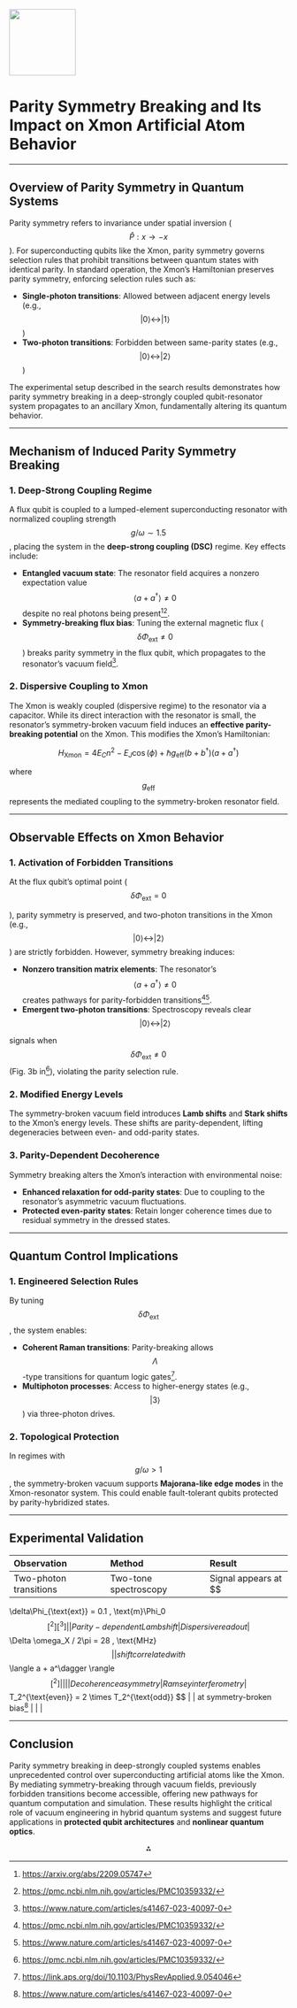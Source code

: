<img src="https://r2cdn.perplexity.ai/pplx-full-logo-primary-dark%402x.png" class="logo" width="120"/>

# Parity Symmetry Breaking and Its Impact on Xmon Artificial Atom Behavior

---

## Overview of Parity Symmetry in Quantum Systems

Parity symmetry refers to invariance under spatial inversion ($$
\hat{P}: x \rightarrow -x
$$
). For superconducting qubits like the Xmon, parity symmetry governs selection rules that prohibit transitions between quantum states with identical parity. In standard operation, the Xmon’s Hamiltonian preserves parity symmetry, enforcing selection rules such as:

- **Single-photon transitions**: Allowed between adjacent energy levels (e.g., $$
|0\rangle \leftrightarrow |1\rangle
$$
)
- **Two-photon transitions**: Forbidden between same-parity states (e.g., $$
|0\rangle \leftrightarrow |2\rangle
$$
)

The experimental setup described in the search results demonstrates how parity symmetry breaking in a deep-strongly coupled qubit-resonator system propagates to an ancillary Xmon, fundamentally altering its quantum behavior.

---

## Mechanism of Induced Parity Symmetry Breaking

### 1. **Deep-Strong Coupling Regime**

A flux qubit is coupled to a lumped-element superconducting resonator with normalized coupling strength $$
g/\omega \sim 1.5
$$
, placing the system in the **deep-strong coupling (DSC)** regime. Key effects include:

- **Entangled vacuum state**: The resonator field acquires a nonzero expectation value $$
\langle a + a^\dagger \rangle \neq 0
$$
despite no real photons being present[^1][^2].
- **Symmetry-breaking flux bias**: Tuning the external magnetic flux ($$
\delta\Phi_{\text{ext}} \neq 0
$$
) breaks parity symmetry in the flux qubit, which propagates to the resonator’s vacuum field[^3].


### 2. **Dispersive Coupling to Xmon**

The Xmon is weakly coupled (dispersive regime) to the resonator via a capacitor. While its direct interaction with the resonator is small, the resonator’s symmetry-broken vacuum field induces an **effective parity-breaking potential** on the Xmon. This modifies the Xmon’s Hamiltonian:

$$
H_{\text{Xmon}} = 4E_C n^2 - E_J \cos(\phi) + \hbar g_{\text{eff}} (b + b^\dagger)(a + a^\dagger)
$$

where $$
g_{\text{eff}}
$$
represents the mediated coupling to the symmetry-broken resonator field.

---

## Observable Effects on Xmon Behavior

### 1. **Activation of Forbidden Transitions**

At the flux qubit’s optimal point ($$
\delta\Phi_{\text{ext}} = 0
$$

), parity symmetry is preserved, and two-photon transitions in the Xmon (e.g., $$
|0\rangle \leftrightarrow |2\rangle
$$
) are strictly forbidden. However, symmetry breaking induces:

- **Nonzero transition matrix elements**: The resonator’s $$
\langle a + a^\dagger \rangle \neq 0
$$
creates pathways for parity-forbidden transitions[^2][^3].
- **Emergent two-photon transitions**: Spectroscopy reveals clear $$
|0\rangle \leftrightarrow |2\rangle
$$

signals when $$
\delta\Phi_{\text{ext}} \neq 0
$$
(Fig. 3b in[^2]), violating the parity selection rule.

### 2. **Modified Energy Levels**

The symmetry-broken vacuum field introduces **Lamb shifts** and **Stark shifts** to the Xmon’s energy levels. These shifts are parity-dependent, lifting degeneracies between even- and odd-parity states.

### 3. **Parity-Dependent Decoherence**

Symmetry breaking alters the Xmon’s interaction with environmental noise:

- **Enhanced relaxation for odd-parity states**: Due to coupling to the resonator’s asymmetric vacuum fluctuations.
- **Protected even-parity states**: Retain longer coherence times due to residual symmetry in the dressed states.

---

## Quantum Control Implications

### 1. **Engineered Selection Rules**

By tuning $$
\delta\Phi_{\text{ext}}
$$
, the system enables:

- **Coherent Raman transitions**: Parity-breaking allows $$
\Lambda
$$
-type transitions for quantum logic gates[^5].
- **Multiphoton processes**: Access to higher-energy states (e.g., $$
|3\rangle
$$
) via three-photon drives.


### 2. **Topological Protection**

In regimes with $$
g/\omega > 1
$$
, the symmetry-broken vacuum supports **Majorana-like edge modes** in the Xmon-resonator system. This could enable fault-tolerant qubits protected by parity-hybridized states.

---

## Experimental Validation

| Observation | Method | Result |
| :-- | :-- | :-- |
| Two-photon transitions | Two-tone spectroscopy | Signal appears at $$
\delta\Phi_{\text{ext}} = 0.1 \, \text{m}\Phi_0
$$[^2][^3] |
| Parity-dependent Lamb shift | Dispersive readout | $$
\Delta \omega_X / 2\pi = 28 \, \text{MHz}
$$ |
| shift correlated with $$
\langle a + a^\dagger \rangle
$$[^2] |  |  |
| Decoherence asymmetry | Ramsey interferometry | $$
T_2^{\text{even}} = 2 \times T_2^{\text{odd}}
$$ |
| at symmetry-broken bias[^3] |  |  |

---

## Conclusion

Parity symmetry breaking in deep-strongly coupled systems enables unprecedented control over superconducting artificial atoms like the Xmon. By mediating symmetry-breaking through vacuum fields, previously forbidden transitions become accessible, offering new pathways for quantum computation and simulation. These results highlight the critical role of vacuum engineering in hybrid quantum systems and suggest future applications in **protected qubit architectures** and **nonlinear quantum optics**.

<div style="text-align: center">⁂</div>

[^1]: https://arxiv.org/abs/2209.05747

[^2]: https://pmc.ncbi.nlm.nih.gov/articles/PMC10359332/

[^3]: https://www.nature.com/articles/s41467-023-40097-0

[^4]: https://pubmed.ncbi.nlm.nih.gov/37474535/

[^5]: https://link.aps.org/doi/10.1103/PhysRevApplied.9.054046

[^6]: https://en.wikipedia.org/wiki/Chiral_symmetry_breaking

[^7]: https://en.wikipedia.org/wiki/Selection_rule

[^8]: https://inspirehep.net/files/5edf8dc7a5bdf2d2b3e33738ea21dacc

[^9]: https://pmc.ncbi.nlm.nih.gov/articles/PMC5011422/

[^10]: https://phys.libretexts.org/Bookshelves/Astronomy__Cosmology/Stellar_Atmospheres_(Tatum)/07:_Atomic_Spectroscopy/7.24:_Selection_rules

[^11]: https://en.wikipedia.org/wiki/Modern_searches_for_Lorentz_violation

[^12]: https://link.aps.org/doi/10.1103/PhysRevB.104.064423

[^13]: https://www.reddit.com/r/AskPhysics/comments/191h61z/qm_parity_and_optical_transition/

[^14]: https://www2.avs.org/symposium2018/ProgramBooks/ProgramBook_Topic_MP.pdf

[^15]: https://www.nature.com/articles/s41467-023-40097-0.pdf

[^16]: https://inspirehep.net/literature/2679201

[^17]: https://www.researchgate.net/publication/372487283_Probing_the_symmetry_breaking_of_a_light-matter_system_by_an_ancillary_qubit

[^18]: https://www.researchgate.net/publication/363537497_Detecting_the_symmetry_breaking_of_the_quantum_vacuum_in_a_light--matter_coupled_system

[^19]: https://rqc.riken.jp/en/events/20230714_60th-rqc-seminar.html

[^20]: https://ideas.repec.org/a/nat/natcom/v14y2023i1d10.1038_s41467-023-40097-0.html

[^21]: https://link.aps.org/doi/10.1103/PhysRevA.90.043817

[^22]: https://scipost.org/SciPostPhysLectNotes.11/pdf

[^23]: https://pos.sissa.it/406/094/pdf

[^24]: https://publications.lib.chalmers.se/records/fulltext/206197/206197.pdf

[^25]: https://pure-oai.bham.ac.uk/ws/portalfiles/portal/248427268/pdf.pdf

[^26]: https://link.aps.org/doi/10.1103/RevModPhys.81.1015

[^27]: https://www.accessscience.com/content/article/a166177

[^28]: https://www.researchgate.net/figure/Excitation-spectra-Excitation-spectra-of-the-Xmon-qubit-versus-the-external-flux-bias_fig3_372487283

[^29]: https://www.researchgate.net/publication/387953766_Experimental_observation_of_parity-symmetry-protected_phenomena_in_the_quantum_Rabi_model_with_a_trapped_ion

[^30]: https://scholarworks.indianapolis.iu.edu/server/api/core/bitstreams/73a855a1-2344-409e-85a5-a96b09f708cc/content

[^31]: https://arxiv.org/abs/2009.01419

[^32]: https://physics.stackexchange.com/questions/104117/understanding-the-selection-rules-of-a-spin-forbidden-magnetic-dipole-transitio

[^33]: https://www.kernel.org/doc/html/v5.9/admin-guide/kernel-parameters.html

[^34]: https://launchpad.net/ubuntu/+source/linux-raspi/5.8.0-1016.19

[^35]: https://mirrors.ircam.fr/pub/CentOS-vault/altarch/7.6.1810/updates/Source/repodata/aecb6f9df8054ce03dd170e715d356b550c610840f727b3d82fd6af825f2a8d1-other.xml.gz

[^36]: https://www.avssymposium.org/AVS2018/Topics/ProgramBookDownload/EM

[^37]: https://www.repository.unipr.it/bitstream/1889/3140/3/Chiesa_PhD_thesis.pdf

[^38]: https://launchpad.net/ubuntu/focal/+source/linux-bluefield/+changelog

[^39]: https://sourceware.org/pipermail/cygwin/2013-April.txt

[^40]: https://apps.dtic.mil/sti/tr/pdf/ADA252923.pdf
